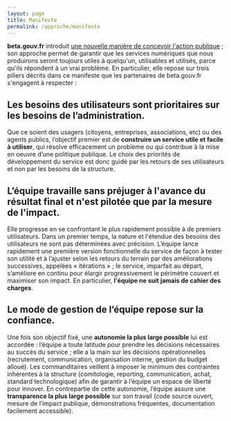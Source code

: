```yaml
---
layout: page
title: Manifeste
permalink: /approche/manifeste
---
```


**beta.gouv.fr** introduit [une nouvelle manière de concevoir l'action publique](https://beta.gouv.fr/approche/)&nbsp;; son approche permet de garantir que les services numériques que nous produirons seront toujours utiles à quelqu'un, utilisables et utilisés, parce qu'ils répondent à un vrai problème. En particulier, elle repose sur trois piliers décrits dans ce manifeste que les partenaires de beta.gouv.fr s'engagent à respecter&nbsp;:

## Les **besoins des utilisateurs** sont prioritaires sur les besoins de l’administration.
Que ce soient des usagers (citoyens, entreprises, associations, etc) ou des agents publics, l’objectif premier est de **construire un service utile et facile à utiliser**, qui résolve efficacement un problème ou qui contribue à la mise en oeuvre d’une politique publique. Le choix des priorités de développement du service est donc guidé par les retours de ses utilisateurs et non par les besoins de la structure.

## L’équipe travaille **sans préjuger à l'avance du résultat final** et n'est pilotée que par **la mesure de l'impact**. 
 Elle progresse en se confrontant le plus rapidement possible à de premiers utilisateurs. Dans un premier temps, la nature et l'étendue des besoins des utilisateurs ne sont pas déterminées avec précision. L’équipe lance rapidement une première version fonctionnelle du service de façon à tester son utilité et à l’ajuster selon les retours du terrain par des améliorations successives, appelées « itérations »&nbsp;; le service, imparfait au départ, s’améliore en continu pour élargir progressivement le périmètre couvert et maximiser son impact. En particulier, **l'équipe ne suit jamais de cahier des charges**.

## Le mode de gestion de l’équipe repose sur la **confiance**.
Une fois son objectif fixé, une **autonomie la plus large possible** lui est accordée&nbsp;: l’équipe a toute latitude pour prendre les décisions nécessaires au succès du service&nbsp;; elle a la main sur les décisions opérationnelles (recrutement, communication, organisation interne, gestion du budget alloué). Les commanditaires veillent à imposer le minimum des contraintes inhérentes à la structure (comitologie, reporting, communication, achat, standard technologique) afin de garantir à l’équipe un espace de liberté pour innover. En contrepartie de cette autonomie, l’équipe assure une **transparence la plus large possible** sur son travail (code source ouvert, mesure de l’impact publique, démonstrations fréquentes, documentation facilement accessible). 
